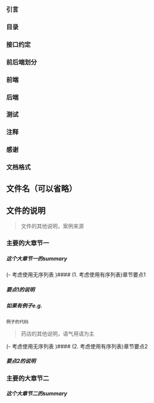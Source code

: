 ### 引言  
> 

### 目录
> 

### 接口约定
> 

### 前后端划分
> 

### 前端
> 

### 后端
> 

### 测试
> 

### 注释
> 

### 感谢
> 

### 文档格式
> 

## 文件名（可以省略）
文件的说明
--------------------
> 文件的其他说明，案例来源
### 主要的大章节一
##### 这个大章节一的summary

(- 考虑使用无序列表 )#### (1. 考虑使用有序列表)章节要点1
##### 要点1的说明
##### 如果有例子e.g.
```
例子的代码
```
> 药店的其他说明，语气用语为主

(- 考虑使用无序列表 )#### (2. 考虑使用有序列表)章节要点2
##### 要点2的说明

### 主要的大章节二
##### 这个大章节二的summary
